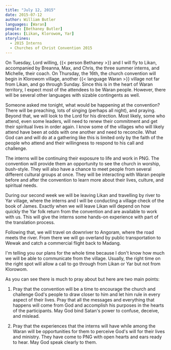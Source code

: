 ```yaml
---
title: "July 12, 2015"
date: 2015-07-12
author: William Butler
languages: [Waran]
people: [Bethaney Butler]
places: [Likan, Klorowom, Yar]
storylines:
  - 2015 Interns
  - Churches of Christ Convention 2015
---
```


On Tuesday, Lord willing, {{< person Bethaney >}} and I will fly to Likan, accompanied by Breanna, Max, and Chris, the three summer interns, and Michelle, their coach. On Thursday, the 16th, the church convention will begin in Klorowom village, another {{< language Waran >}} village not far from Likan, and go through Sunday. Since this is in the heart of Waran territory, I expect most of the attendees to be Waran people. However, there will be several other languages with sizable contingents as well.

Someone asked me tonight, what would be happening at the convention? There will be preaching, lots of singing (perhaps all night), and praying. Beyond that, we will look to the Lord for his direction. Most likely, some who attend, even some leaders, will need to renew their commitment and get their spiritual lives in order again. I know some of the villages who will likely attend have been at odds with one another and need to reconcile. What God can and will do at a gathering like this is limited only by the faith of the people who attend and their willingness to respond to his call and challenge.

The interns will be continuing their exposure to life and work in PNG. The convention will provide them an opportunity to see the church in worship, bush-style. They will also have a chance to meet people from several different cultural groups at once. They will be interacting with Waran people before and after the convention to learn more about their lives, culture, and spiritual needs.

During our second week we will be leaving Likan and travelling by river to Yar village, where the interns and I will be conducting a village check of the book of James. Exactly when we will leave Likan will depend on how quickly the Yar folk return from the convention and are available to work with us. This will give the interns some hands-on experience with part of the translation process.

Following that, we will travel on downriver to Angoram, where the road meets the river. From there we will go overland by public transportation to Wewak and catch a commercial flight back to Madang.

I'm telling you our plans for the whole time because I don't know how much we will be able to communicate from the village. Usually, the right time on the right spot will allow a call to go through from Likan or Yar but not from Klorowom.

As you can see there is much to pray about but here are two main points:

1. Pray that the convention will be a time to encourage the church and challenge God's people to draw closer to him and let him rule in every aspect of their lives. Pray that all the messages and everything that happens will come from God and accomplish his purposes in the hearts of the participants. May God bind Satan's power to confuse, deceive, and mislead.

2. Pray that the experiences that the interns will have while among the Waran will be opportunities for them to perceive God's will for their lives and ministry. They have come to PNG with open hearts and ears ready to hear. May God speak clearly to them.
